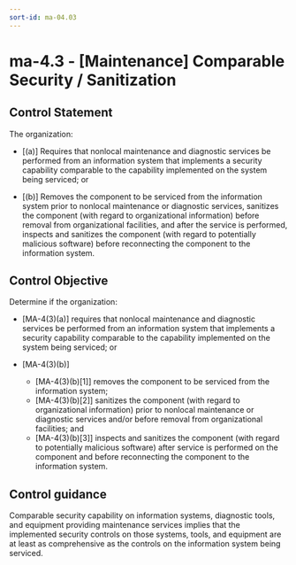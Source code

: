 ```yaml
---
sort-id: ma-04.03
---
```


# ma-4.3 - \[Maintenance\] Comparable Security / Sanitization

## Control Statement

The organization:

- \[(a)\] Requires that nonlocal maintenance and diagnostic services be performed from an information system that implements a security capability comparable to the capability implemented on the system being serviced; or

- \[(b)\] Removes the component to be serviced from the information system prior to nonlocal maintenance or diagnostic services, sanitizes the component (with regard to organizational information) before removal from organizational facilities, and after the service is performed, inspects and sanitizes the component (with regard to potentially malicious software) before reconnecting the component to the information system.

## Control Objective

Determine if the organization:

- \[MA-4(3)(a)\] requires that nonlocal maintenance and diagnostic services be performed from an information system that implements a security capability comparable to the capability implemented on the system being serviced; or

- \[MA-4(3)(b)\]

  - \[MA-4(3)(b)[1]\] removes the component to be serviced from the information system;
  - \[MA-4(3)(b)[2]\] sanitizes the component (with regard to organizational information) prior to nonlocal maintenance or diagnostic services and/or before removal from organizational facilities; and
  - \[MA-4(3)(b)[3]\] inspects and sanitizes the component (with regard to potentially malicious software) after service is performed on the component and before reconnecting the component to the information system.

## Control guidance

Comparable security capability on information systems, diagnostic tools, and equipment providing maintenance services implies that the implemented security controls on those systems, tools, and equipment are at least as comprehensive as the controls on the information system being serviced.
